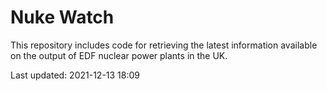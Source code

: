 # Nuke Watch

This repository includes code for retrieving the latest information available on the output of EDF nuclear power plants in the UK.

Last updated: 2021-12-13 18:09